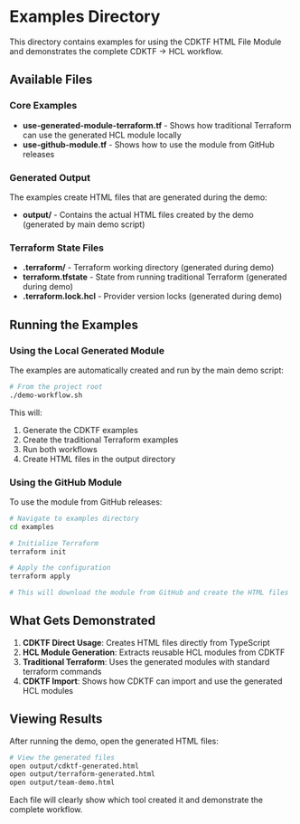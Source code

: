 # Examples Directory

This directory contains examples for using the CDKTF HTML File Module and demonstrates the complete CDKTF → HCL workflow.

## Available Files

### Core Examples

- **use-generated-module-terraform.tf** - Shows how traditional Terraform can use the generated HCL module locally
- **use-github-module.tf** - Shows how to use the module from GitHub releases

### Generated Output

The examples create HTML files that are generated during the demo:

- **output/** - Contains the actual HTML files created by the demo (generated by main demo script)

### Terraform State Files

- **.terraform/** - Terraform working directory (generated during demo)
- **terraform.tfstate** - State from running traditional Terraform (generated during demo)
- **.terraform.lock.hcl** - Provider version locks (generated during demo)

## Running the Examples

### Using the Local Generated Module

The examples are automatically created and run by the main demo script:

```bash
# From the project root
./demo-workflow.sh
```

This will:

1. Generate the CDKTF examples
2. Create the traditional Terraform examples
3. Run both workflows
4. Create HTML files in the output directory

### Using the GitHub Module

To use the module from GitHub releases:

```bash
# Navigate to examples directory
cd examples

# Initialize Terraform
terraform init

# Apply the configuration
terraform apply

# This will download the module from GitHub and create the HTML files
```

## What Gets Demonstrated

1. **CDKTF Direct Usage**: Creates HTML files directly from TypeScript
2. **HCL Module Generation**: Extracts reusable HCL modules from CDKTF
3. **Traditional Terraform**: Uses the generated modules with standard terraform commands
4. **CDKTF Import**: Shows how CDKTF can import and use the generated HCL modules

## Viewing Results

After running the demo, open the generated HTML files:

```bash
# View the generated files
open output/cdktf-generated.html
open output/terraform-generated.html
open output/team-demo.html
```

Each file will clearly show which tool created it and demonstrate the complete workflow.
